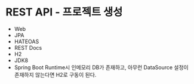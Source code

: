 # REST API - 프로젝트 생성
- Web
- JPA
- HATEOAS
- REST Docs
- H2
- JDK8
- Spring Boot Runtime시 인메모리 DB가 존재하고, 아무런 DataSource 설정이 존재하지 않는다면 H2로 구동이 된다.
